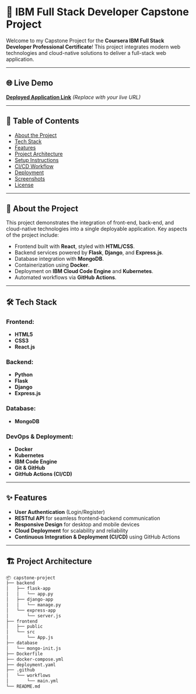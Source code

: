 # 🚀 IBM Full Stack Developer Capstone Project

Welcome to my Capstone Project for the **Coursera IBM Full Stack Developer Professional Certificate**! This project integrates modern web technologies and cloud-native solutions to deliver a full-stack web application.

---

## 🌐 Live Demo

[**Deployed Application Link**](#) _(Replace with your live URL)_

---

## 📖 Table of Contents

- [About the Project](#about-the-project)
- [Tech Stack](#tech-stack)
- [Features](#features)
- [Project Architecture](#project-architecture)
- [Setup Instructions](#setup-instructions)
- [CI/CD Workflow](#cicd-workflow)
- [Deployment](#deployment)
- [Screenshots](#screenshots)
- [License](#license)

---

## 📌 About the Project

This project demonstrates the integration of front-end, back-end, and cloud-native technologies into a single deployable application. Key aspects of the project include:

- Frontend built with **React**, styled with **HTML/CSS**.
- Backend services powered by **Flask**, **Django**, and **Express.js**.
- Database integration with **MongoDB**.
- Containerization using **Docker**.
- Deployment on **IBM Cloud Code Engine** and **Kubernetes**.
- Automated workflows via **GitHub Actions**.

---

## 🛠️ Tech Stack

### **Frontend:**

- **HTML5**
- **CSS3**
- **React.js**

### **Backend:**

- **Python**
- **Flask**
- **Django**
- **Express.js**

### **Database:**

- **MongoDB**

### **DevOps & Deployment:**

- **Docker**
- **Kubernetes**
- **IBM Code Engine**
- **Git & GitHub**
- **GitHub Actions (CI/CD)**

---

## ✨ Features

- **User Authentication** (Login/Register)
- **RESTful API** for seamless frontend-backend communication
- **Responsive Design** for desktop and mobile devices
- **Cloud Deployment** for scalability and reliability
- **Continuous Integration & Deployment (CI/CD)** using GitHub Actions

---

## 🏗️ Project Architecture

```bash
📦 capstone-project
├── backend
│   ├── flask-app
│   │   └── app.py
│   ├── django-app
│   │   └── manage.py
│   └── express-app
│       └── server.js
├── frontend
│   ├── public
│   └── src
│       └── App.js
├── database
│   └── mongo-init.js
├── Dockerfile
├── docker-compose.yml
├── deployment.yaml
├── .github
│   └── workflows
│       └── main.yml
└── README.md
```
